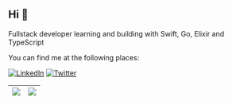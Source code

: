 ## Hi 👋

Fullstack developer learning and building with Swift, Go, Elixir and TypeScript

You can find me at the following places:

[![LinkedIn](https://img.shields.io/badge/linkedin-%230077B5.svg?style=for-the-badge&logo=linkedin&logoColor=white)](https://www.linkedin.com/in/charles-thomas-roth/)
[![Twitter](https://img.shields.io/badge/twitter-%231DA1F2.svg?style=for-the-badge&logo=Twitter&logoColor=white)](https://twitter.com/charlieroth_)

| <a href="https://github.com/charlieroth" style="text-decoration: none !important;"><img align="center" src="https://github-readme-stats.vercel.app/api?username=charlieroth&show_icons=true&theme=radical&hide_border=true&count_private=true" /></a> | <a href="https://github.com/charlieroth" style="text-decoration: none !important;"><img align="center" src="https://github-readme-stats.vercel.app/api/top-langs/?username=charlieroth&layout=compact&theme=radical&hide_border=true&count_private=true" /></a> |
| ------------- | ------------- |
